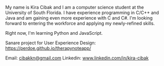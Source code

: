 My name is Kira Cibak and I am a computer science student at the University of South Florida. I have experience programming in C/C++ and Java and 
am gaining even more experience with C and C#. I'm looking forward to entering the workforce and applying my newly-refined skills.

Right now, I'm learning Python and JavaScript.

Sanare project for User Experience Design: https://perdoe.github.io/therapynoteapp/

Email:    cibakkn@gmail.com
Linkedin: www.linkedin.com/in/kira-cibak
